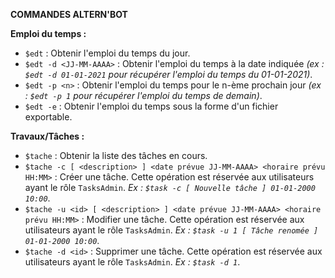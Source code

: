 **COMMANDES ALTERN'BOT**

**Emploi du temps :**

- `$edt` : Obtenir l'emploi du temps du jour.
- `$edt -d <JJ-MM-AAAA>` : Obtenir l'emploi du temps à la date indiquée *(ex : `$edt -d 01-01-2021` pour récupérer l'emploi du temps du 01-01-2021)*.
- `$edt -p <n>` : Obtenir l'emploi du temps pour le n-ème prochain jour *(ex : `$edt -p 1` pour récupérer l'emploi du temps de demain)*.
- `$edt -e` : Obtenir l'emploi du temps sous la forme d'un fichier exportable.

**Travaux/Tâches :**

- `$tache` : Obtenir la liste des tâches en cours.
- `$tache -c [ <description> ] <date prévue JJ-MM-AAAA> <horaire prévu HH:MM>` : Créer une tâche. Cette opération est réservée aux utilisateurs ayant le rôle `TasksAdmin`. *Ex : `$task -c [ Nouvelle tâche ] 01-01-2000 10:00`*.
- `$tache -u <id> [ <description> ] <date prévue JJ-MM-AAAA> <horaire prévu HH:MM>` : Modifier une tâche. Cette opération est réservée aux utilisateurs ayant le rôle `TasksAdmin`. *Ex : `$task -u 1 [ Tâche renomée ] 01-01-2000 10:00`*.
- `$tache -d <id>` : Supprimer une tâche. Cette opération est réservée aux utilisateurs ayant le rôle `TasksAdmin`. *Ex : `$task -d 1`*.
